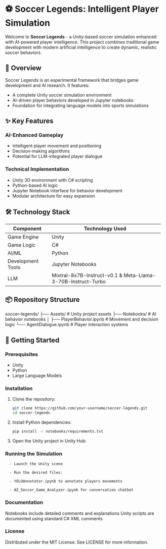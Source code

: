 # ⚽ Soccer Legends: Intelligent Player Simulation

Welcome to **Soccer Legends** - a Unity-based soccer simulation enhanced with AI-powered player intelligence. This project combines traditional game development with modern artificial intelligence to create dynamic, realistic soccer behaviors.

## 📖 Overview

Soccer Legends is an experimental framework that bridges game development and AI research. It features:

- A complete Unity soccer simulation environment
- AI-driven player behaviors developed in Jupyter notebooks
- Foundation for integrating language models into sports simulations

## ✨ Key Features

### AI-Enhanced Gameplay
- Intelligent player movement and positioning
- Decision-making algorithms
- Potential for LLM-integrated player dialogue

### Technical Implementation
- Unity 3D environment with C# scripting
- Python-based AI logic
- Jupyter Notebook interface for behavior development
- Modular architecture for easy expansion

## 🛠️ Technology Stack

| Component          | Technology Used                                                  |
|--------------------|------------------------------------------------------------------|
| Game Engine        | Unity                                                            |
| Game Logic         | C#                                                               |
| AI/ML              | Python                                                           |
| Development Tools  | Jupyter Notebooks                                                |
| LLM                | Mixtral-8x7B-Instruct-v0.1 & Meta-Llama-3-70B-Instruct-Turbo     |

## 📦 Repository Structure
soccer-legends/
├── Assets/ # Unity project assets
├── Notebooks/ # AI behavior notebooks
│ ├── PlayerBehavior.ipynb # Movement and decision logic
  └── AgentDialogue.ipynb # Player interaction systems


## 🚀 Getting Started

### Prerequisites
- Unity 
- Python
- Large Language Models

### Installation
1. Clone the repository:
   ```bash
   git clone https://github.com/your-username/soccer-legends.git
   cd soccer-legends

2. Install Python dependencies:
   ```bash
   pip install -r notebooks/requirements.txt

3. Open the Unity project in Unity Hub:


### Running the Simulation
      - Launch the Unity scene
      
      - Run the desired files:
      
      - YOLOAnnotator.ipynb to annotate players movements
      
      - AI_Soccer_Game_Analyzer.ipynb for conversation chatbot


### Documentation

Notebooks include detailed comments and explanations
Unity scripts are documented using standard C# XML comments

### License
Distributed under the MIT License. See LICENSE for more information.
